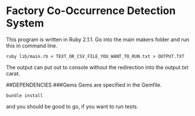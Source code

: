 # Factory Co-Occurrence Detection System

This program is written in Ruby 2.1.1.
Go into the main makers folder and run this in command line.

```
ruby lib/main.rb < TEXT_OR_CSV_FILE_YOU_WANT_TO_RUN.txt > OUTPUT.TXT
```

The output can put out to console without the redirection into the output.txt carat.

##DEPENDENCIES
###Gems
Gems are specified in the Gemfile.
```
bundle install
```
and you should be good to go, if you want to run tests.
